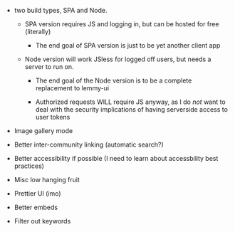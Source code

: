 - two build types, SPA and Node.

  - SPA version requires JS and logging in, but can be hosted for free (literally)

    - The end goal of SPA version is just to be yet another client app

  - Node version will work JSless for logged off users, but needs a server to run on.

    - The end goal of the Node version is to be a complete replacement to lemmy-ui

    - Authorized requests WILL require JS anyway, as I do _not_ want to deal with
      the security implications of having serverside access to user tokens

- Image gallery mode
- Better inter-community linking (automatic search?)
- Better accessibility if possible (I need to learn about accessbility best practices)
- Misc low hanging fruit
- Prettier UI (imo)
- Better embeds
- Filter out keywords
